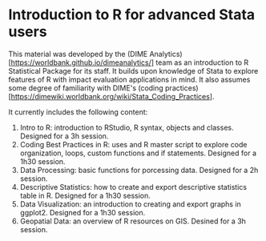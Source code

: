 # Introduction to R for advanced Stata users

This material was developed by the (DIME Analytics)[https://worldbank.github.io/dimeanalytics/] team as an introduction to R Statistical Package for its staff. It builds upon knowledge of Stata to explore features of R with impact evaluation applications in mind. It also assumes some degree of familiarity with DIME's (coding practices)[https://dimewiki.worldbank.org/wiki/Stata_Coding_Practices].

It currently includes the following content:
1. Intro to R: introduction to RStudio, R syntax, objects and classes. Designed for a 3h session.
1. Coding Best Practices in R: uses and R master script to explore code organization, loops, custom functions and if statements. Designed for a 1h30 session.
1. Data Processing: basic functions for porcessing data. Designed for a 2h session.
1. Descriptive Statistics: how to create and export descriptive statistics table in R. Designed for a 1h30 session.
1. Data Visualization: an introduction to creating and export graphs in ggplot2. Designed for a 1h30 session.
1. Geopatial Data: an overview of R resources on GIS. Desined for a 3h session.
